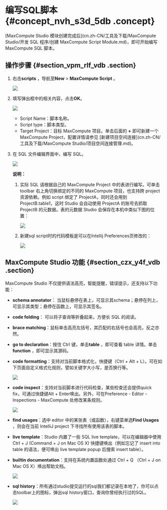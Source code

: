 # 编写SQL脚本 {#concept_nvh_s3d_5db .concept}

[MaxCompute Studio 模块创建完成后](cn.zh-CN/工具及下载/MaxCompute Studio/开发 SQL 程序/创建 MaxCompute Script Module.md)，即可开始编写 MaxCompute SQL 脚本。

## 操作步骤 {#section_vpm_rlf_vdb .section}

1.  右击**scripts** ，导航至**New** \> **MaxCompute Script** 。

    ![](http://static-aliyun-doc.oss-cn-hangzhou.aliyuncs.com/assets/img/12126/1845_zh-CN.png)

2.  填写弹出框中的相关内容，点击**OK**。

    ![](http://static-aliyun-doc.oss-cn-hangzhou.aliyuncs.com/assets/img/12126/1846_zh-CN.png)

    -   Script Name：脚本名称。
    -   Script type：脚本类型。
    -   Target Project：目标 MaxCompute 项目。单击后面的 **+** 即可新建一个MaxCompute Project，配置详情请参见 [新建项目空间连接](cn.zh-CN/工具及下载/MaxCompute Studio/项目空间连接管理.md)。
3.  在 SQL 文件编辑界面中，编写 SQL。

    ![](http://static-aliyun-doc.oss-cn-hangzhou.aliyuncs.com/assets/img/12126/1849_zh-CN.png)

    **说明：** 

    1.  实际 SQL 请根据自己的 MaxCompute Project 中的表进行编写。可单击 toolbar 右上角切换绑定的不同的 MaxCompute 项目，也支持跨 project 资源依赖。例如 script 绑定了 ProjectA，同时还会用到 ProjectB.table1，这时 Studio 会自动使用 ProjectA 的账号去抓取 ProjectB 的元数据。表的元数据 Studio 会保存在本机中类似下图的位置：

        ![](http://static-aliyun-doc.oss-cn-hangzhou.aliyuncs.com/assets/img/12126/1850_zh-CN.png)

    2.  新建sql script时的代码模板是可以在Intellij Preferences页修改的：

        ![](http://static-aliyun-doc.oss-cn-hangzhou.aliyuncs.com/assets/img/12126/1852_zh-CN.png)


## MaxCompute Studio 功能 {#section_czx_y4f_vdb .section}

MaxCompute Studio 不仅提供语法高亮，智能提醒，错误提示，还支持以下功能：

-   **schema annotator**： 当鼠标悬停在表上，可显示其schema；悬停在列上，可显示其类型；悬停在函数上，可显示其签名。
-   **code folding**： 可以将子查询等折叠起来，方便长 SQL 的阅读。
-   **brace matching**：鼠标单击高亮左括号，其匹配的右括号也会高亮，反之亦然。
-   **go to declaration**：按住 Ctrl 键，单击**table** ，即可查看 table 详情。单击**function** ，即可显示其源码。
-   **code formatting**：支持对当前脚本格式化，快捷键（Ctrl + Alt + L）。可在如下页面自定义格式化规则，譬如关键字大小写，是否换行等。

    ![](http://static-aliyun-doc.oss-cn-hangzhou.aliyuncs.com/assets/img/12126/1853_zh-CN.png)

-   **code inspect**：支持对当前脚本进行代码检查，某些检查还会提供quick fix，可通过快捷键Alt + Enter唤出。另外，可在Preference - Editor - Inspections - MaxCompute 处修改某条规则。

    ![](http://static-aliyun-doc.oss-cn-hangzhou.aliyuncs.com/assets/img/12126/1854_zh-CN.png)

-   **find usages**：选中 editor 中的某张表（或函数），右键菜单选**Find Usages** ，则会在当前 IntelliJ project 下寻找所有使用该表的脚本。
-   **live template**：Studio 内置了一些 SQL live template，可以在编辑器中使用 Ctrl + J \(Command + J on Mac OS X\) 快捷键唤出（例如忘记了 insert into table 的语法，便可唤出 live template popup 后搜索 insert table）。
-   **builtin documentation**：支持在系统内置函数处通过 Ctrl + Q （Ctrl + J on Mac OS X）唤出帮助文档。

    ![](http://static-aliyun-doc.oss-cn-hangzhou.aliyuncs.com/assets/img/12126/1856_zh-CN.png)

-   **sql history**：所有通过studio提交运行的sql我们都记录在本地了，你可以点击toolbar上的图标，弹出sql history窗口，查询你曾经执行过的SQL。

    ![](http://static-aliyun-doc.oss-cn-hangzhou.aliyuncs.com/assets/img/12126/1857_zh-CN.png)


